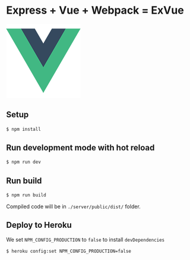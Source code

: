 # Express + Vue + Webpack = ExVue

![](/client/src/assets/logo.png)

## Setup

```bash
$ npm install
```

## Run development mode with hot reload

```bash
$ npm run dev
```

## Run build

```bash
$ npm run build
```

Compiled code will be in `./server/public/dist/` folder.

## Deploy to Heroku 

We set `NPM_CONFIG_PRODUCTION` to `false` to install `devDependencies`

```bash
$ heroku config:set NPM_CONFIG_PRODUCTION=false
```
